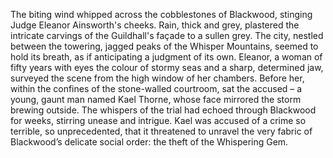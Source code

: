 The biting wind whipped across the cobblestones of Blackwood, stinging Judge Eleanor Ainsworth's cheeks.  Rain, thick and grey, plastered the intricate carvings of the Guildhall's façade to a sullen grey.  The city, nestled between the towering, jagged peaks of the Whisper Mountains, seemed to hold its breath, as if anticipating a judgment of its own.  Eleanor, a woman of fifty years with eyes the colour of stormy seas and a sharp, determined jaw, surveyed the scene from the high window of her chambers.  Before her, within the confines of the stone-walled courtroom, sat the accused – a young, gaunt man named Kael Thorne, whose face mirrored the storm brewing outside.  The whispers of the trial had echoed through Blackwood for weeks, stirring unease and intrigue.  Kael was accused of a crime so terrible, so unprecedented, that it threatened to unravel the very fabric of Blackwood’s delicate social order: the theft of the Whispering Gem.
